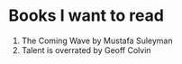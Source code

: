# Books I want to read
1. The Coming Wave by Mustafa Suleyman
2. Talent is overrated by Geoff Colvin
